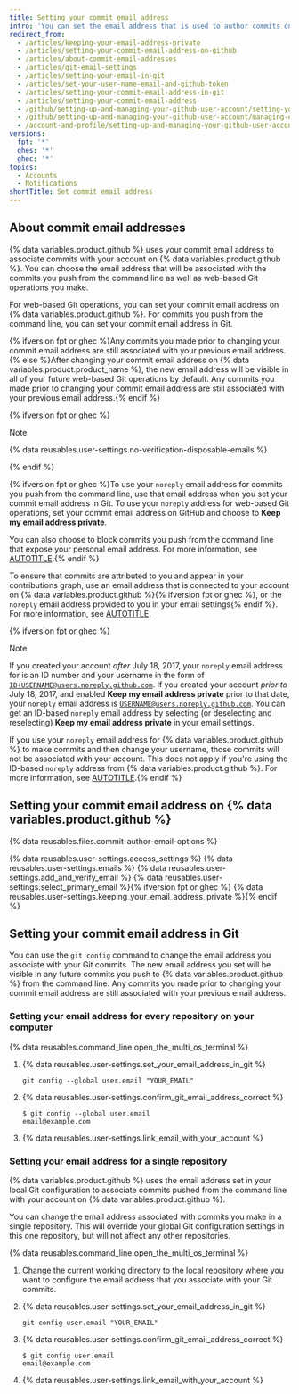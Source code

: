 ```yaml
---
title: Setting your commit email address
intro: 'You can set the email address that is used to author commits on {% data variables.product.github %} and on your computer.'
redirect_from:
  - /articles/keeping-your-email-address-private
  - /articles/setting-your-commit-email-address-on-github
  - /articles/about-commit-email-addresses
  - /articles/git-email-settings
  - /articles/setting-your-email-in-git
  - /articles/set-your-user-name-email-and-github-token
  - /articles/setting-your-commit-email-address-in-git
  - /articles/setting-your-commit-email-address
  - /github/setting-up-and-managing-your-github-user-account/setting-your-commit-email-address
  - /github/setting-up-and-managing-your-github-user-account/managing-email-preferences/setting-your-commit-email-address
  - /account-and-profile/setting-up-and-managing-your-github-user-account/managing-email-preferences/setting-your-commit-email-address
versions:
  fpt: '*'
  ghes: '*'
  ghec: '*'
topics:
  - Accounts
  - Notifications
shortTitle: Set commit email address
---
```

## About commit email addresses

{% data variables.product.github %} uses your commit email address to associate commits with your account on {% data variables.product.github %}. You can choose the email address that will be associated with the commits you push from the command line as well as web-based Git operations you make.

For web-based Git operations, you can set your commit email address on {% data variables.product.github %}. For commits you push from the command line, you can set your commit email address in Git.

{% ifversion fpt or ghec %}Any commits you made prior to changing your commit email address are still associated with your previous email address.{% else %}After changing your commit email address on {% data variables.product.product_name %}, the new email address will be visible in all of your future web-based Git operations by default. Any commits you made prior to changing your commit email address are still associated with your previous email address.{% endif %}

{% ifversion fpt or ghec %}

> [!NOTE]
> {% data reusables.user-settings.no-verification-disposable-emails %}

{% endif %}

{% ifversion fpt or ghec %}To use your `noreply` email address for commits you push from the command line, use that email address when you set your commit email address in Git. To use your `noreply` address for web-based Git operations, set your commit email address on GitHub and choose to **Keep my email address private**.

You can also choose to block commits you push from the command line that expose your personal email address. For more information, see [AUTOTITLE](/account-and-profile/setting-up-and-managing-your-personal-account-on-github/managing-email-preferences/blocking-command-line-pushes-that-expose-your-personal-email-address).{% endif %}

To ensure that commits are attributed to you and appear in your contributions graph, use an email address that is connected to your account on {% data variables.product.github %}{% ifversion fpt or ghec %}, or the `noreply` email address provided to you in your email settings{% endif %}. For more information, see [AUTOTITLE](/account-and-profile/setting-up-and-managing-your-personal-account-on-github/managing-email-preferences/adding-an-email-address-to-your-github-account).

{% ifversion fpt or ghec %}

<a name="about-no-reply-email"></a>

> [!NOTE]
> If you created your account _after_ July 18, 2017, your `noreply` email address for is an ID number and your username in the form of <code>ID+USERNAME@users.noreply.github.com</code>. If you created your account _prior to_ July 18, 2017, and enabled **Keep my email address private** prior to that date, your `noreply` email address is <code>USERNAME@users.noreply.github.com</code>. You can get an ID-based `noreply` email address by selecting (or deselecting and reselecting) **Keep my email address private** in your email settings.

If you use your `noreply` email address for {% data variables.product.github %} to make commits and then change your username, those commits will not be associated with your account. This does not apply if you're using the ID-based `noreply` address from {% data variables.product.github %}. For more information, see [AUTOTITLE](/account-and-profile/setting-up-and-managing-your-personal-account-on-github/managing-user-account-settings/changing-your-github-username).{% endif %}

## Setting your commit email address on {% data variables.product.github %}

{% data reusables.files.commit-author-email-options %}

{% data reusables.user-settings.access_settings %}
{% data reusables.user-settings.emails %}
{% data reusables.user-settings.add_and_verify_email %}
{% data reusables.user-settings.select_primary_email %}{% ifversion fpt or ghec %}
{% data reusables.user-settings.keeping_your_email_address_private %}{% endif %}

## Setting your commit email address in Git

You can use the `git config` command to change the email address you associate with your Git commits. The new email address you set will be visible in any future commits you push to {% data variables.product.github %} from the command line. Any commits you made prior to changing your commit email address are still associated with your previous email address.

### Setting your email address for every repository on your computer

{% data reusables.command_line.open_the_multi_os_terminal %}

1. {% data reusables.user-settings.set_your_email_address_in_git %}

   ```shell
   git config --global user.email "YOUR_EMAIL"
   ```

1. {% data reusables.user-settings.confirm_git_email_address_correct %}

   ```shell
   $ git config --global user.email
   email@example.com
   ```

1. {% data reusables.user-settings.link_email_with_your_account %}

### Setting your email address for a single repository

{% data variables.product.github %} uses the email address set in your local Git configuration to associate commits pushed from the command line with your account on {% data variables.product.github %}.

You can change the email address associated with commits you make in a single repository. This will override your global Git configuration settings in this one repository, but will not affect any other repositories.

{% data reusables.command_line.open_the_multi_os_terminal %}

1. Change the current working directory to the local repository where you want to configure the email address that you associate with your Git commits.
1. {% data reusables.user-settings.set_your_email_address_in_git %}

   ```shell
   git config user.email "YOUR_EMAIL"
   ```

1. {% data reusables.user-settings.confirm_git_email_address_correct %}

   ```shell
   $ git config user.email
   email@example.com
   ```

1. {% data reusables.user-settings.link_email_with_your_account %}
